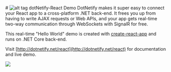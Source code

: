 #&nbsp;![alt tag](http://dotnetify.net/content/images/greendot.png) dotNetify-React Demo
DotNetify makes it super easy to connect your React app to a cross-platform .NET back-end.  It frees you up from having to write AJAX requests or Web APIs, and your app gets real-time two-way communication through WebSockets with SignalR for free.

This real-time "Hello World" demo is created with [create-react-app](https://github.com/facebookincubator/create-react-app) and runs on .NET Core back-end.

Visit [http://dotnetify.net/react](http://dotnetify.net/react) for documentation and live demo.

<img src="http://dotnetify.net/content/images/dotnetify-react-demo.gif">


